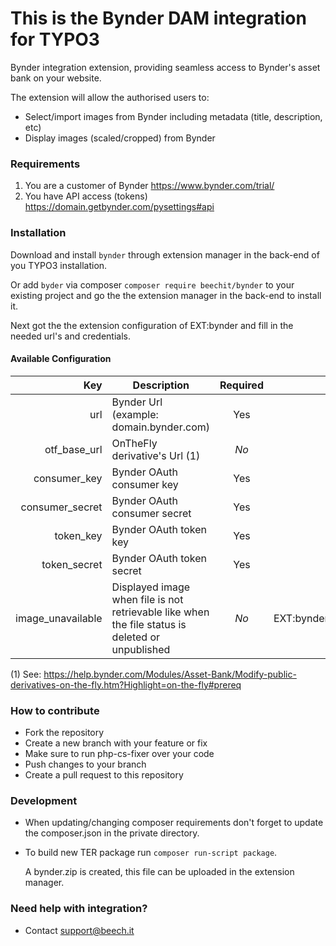 This is the Bynder DAM integration for TYPO3
====

Bynder integration extension, providing seamless access to Bynder's asset bank on your website.

The extension will allow the authorised users to:

- Select/import images from Bynder including metadata (title, description, etc)
- Display images (scaled/cropped) from Bynder


### Requirements

1) You are a customer of Bynder https://www.bynder.com/trial/
2) You have API access (tokens) https://domain.getbynder.com/pysettings#api


### Installation

Download and install `bynder` through extension manager in the back-end of you TYPO3 installation.

Or add `byder` via composer `composer require beechit/bynder` to your existing
project and go the the extension manager in the back-end to install it.

Next got the the extension configuration of EXT:bynder and fill in the needed url's and credentials.

#### Available Configuration

| Key               | Description                                                                                      | Required | Default                                                |
| ----------------: | ------------------------------------------------------------------------------------------------ | :------: | ------------------------------------------------------ |
| url               | Bynder Url (example: domain.bynder.com)                                                          | Yes      |                                                        |
| otf_base_url      | OnTheFly derivative's Url (1)                                                                    | *No*     |                                                        |
| consumer_key      | Bynder OAuth consumer key                                                                        | Yes      |                                                        |
| consumer_secret   | Bynder OAuth consumer secret                                                                     | Yes      |                                                        |
| token_key         | Bynder OAuth token key                                                                           | Yes      |                                                        |
| token_secret      | Bynder OAuth token secret                                                                        | Yes      |                                                        |
| image_unavailable | Displayed image when file is not retrievable like when the file status is deleted or unpublished | *No*     | EXT:bynder/Resources/Public/Icons/ImageUnavailable.svg |

(1) See: https://help.bynder.com/Modules/Asset-Bank/Modify-public-derivatives-on-the-fly.htm?Highlight=on-the-fly#prereq

### How to contribute

- Fork the repository
- Create a new branch with your feature or fix
- Make sure to run php-cs-fixer over your code
- Push changes to your branch
- Create a pull request to this repository


### Development

- When updating/changing composer requirements don't forget to update the composer.json in the private directory. 
- To build new TER package run `composer run-script package`. 
  
  A bynder.zip is created, this file can be uploaded in the extension manager.


### Need help with integration?

- Contact support@beech.it
 

